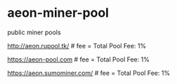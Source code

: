 # aeon-miner-pool
public miner pools


http://aeon.rupool.tk/ # fee = Total Pool Fee: 1%

https://aeon-pool.com # fee = Total Pool Fee: 1%

https://aeon.sumominer.com/ # fee = Total Pool Fee: 1%
